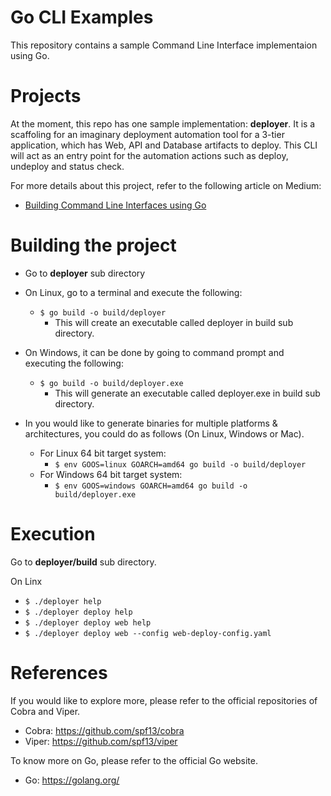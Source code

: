 # Go CLI Examples
This repository contains a sample Command Line Interface implementaion using Go. 


# Projects
At the moment, this repo has one sample implementation: **deployer**. It is a scaffoling for an imaginary deployment automation tool for a 3-tier application, which has Web, API and Database artifacts to deploy. This CLI will act as an entry point for the automation actions such as deploy, undeploy and status check. 

For more details about this project, refer to the following article on Medium:
- [Building Command Line Interfaces using Go](https://medium.com/swlh/building-command-line-interfaces-using-go-ce6a75d60bf5)


# Building the project

- Go to **deployer** sub directory
- On Linux, go to a terminal and execute the following:
   - `$ go build -o build/deployer`
     - This will create an executable called deployer in build sub directory.

- On Windows, it can be done by going to command prompt and executing the following:
  - `$ go build -o build/deployer.exe`
    - This will generate an executable called deployer.exe in build sub directory.

- In you would like to generate binaries for multiple platforms & architectures, you could do as follows (On Linux, Windows or Mac). 

  - For Linux 64 bit target system:
    - `$ env GOOS=linux GOARCH=amd64 go build -o build/deployer`
  - For Windows 64 bit target system:
    - `$ env GOOS=windows GOARCH=amd64 go build -o build/deployer.exe`

# Execution
Go to **deployer/build** sub directory.

On Linx
- `$ ./deployer help`
- `$ ./deployer deploy help`
- `$ ./deployer deploy web help`
- `$ ./deployer deploy web --config web-deploy-config.yaml`


# References
If you would like to explore more, please refer to the official repositories of Cobra and Viper. 
 - Cobra: https://github.com/spf13/cobra
 - Viper: https://github.com/spf13/viper

To know more on Go, please refer to the official Go website. 
- Go: https://golang.org/